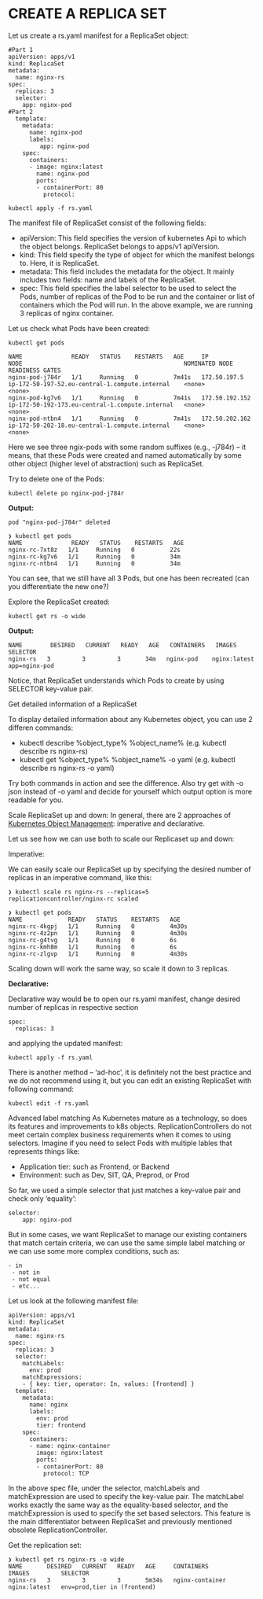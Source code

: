 # CREATE A REPLICA SET

Let us create a rs.yaml manifest for a ReplicaSet object:

```
#Part 1
apiVersion: apps/v1
kind: ReplicaSet
metadata:
  name: nginx-rs
spec:
  replicas: 3
  selector:
    app: nginx-pod
#Part 2
  template:
    metadata:
      name: nginx-pod
      labels:
         app: nginx-pod
    spec:
      containers:
      - image: nginx:latest
        name: nginx-pod
        ports:
        - containerPort: 80
          protocol: 
```


```
kubectl apply -f rs.yaml
```

The manifest file of ReplicaSet consist of the following fields:

- apiVersion: This field specifies the version of kubernetes Api to which the object belongs. ReplicaSet belongs to apps/v1 apiVersion.
- kind: This field specify the type of object for which the manifest belongs to. Here, it is ReplicaSet.
- metadata: This field includes the metadata for the object. It mainly includes two fields: name and labels of the ReplicaSet.
- spec: This field specifies the label selector to be used to select the Pods, number of replicas of the Pod to be run and the 
container or list of containers which the Pod will run. In the above example, we are running 3 replicas of nginx container.

Let us check what Pods have been created:

```
kubectl get pods
```


```
NAME              READY   STATUS    RESTARTS   AGE     IP               NODE                                              NOMINATED NODE   READINESS GATES
nginx-pod-j784r   1/1     Running   0          7m41s   172.50.197.5     ip-172-50-197-52.eu-central-1.compute.internal    <none>           <none>
nginx-pod-kg7v6   1/1     Running   0          7m41s   172.50.192.152   ip-172-50-192-173.eu-central-1.compute.internal   <none>           <none>
nginx-pod-ntbn4   1/1     Running   0          7m41s   172.50.202.162   ip-172-50-202-18.eu-central-1.compute.internal    <none>           <none>
```


Here we see three ngix-pods with some random suffixes (e.g., -j784r) – it means, that these Pods were created and named
automatically by some other object (higher level of abstraction) such as ReplicaSet.

Try to delete one of the Pods:

```
kubectl delete po nginx-pod-j784r
```

**Output:**

```
pod "nginx-pod-j784r" deleted
```

```
❯ kubectl get pods
NAME              READY   STATUS    RESTARTS   AGE
nginx-rc-7xt8z   1/1     Running   0          22s
nginx-rc-kg7v6   1/1     Running   0          34m
nginx-rc-ntbn4   1/1     Running   0          34m
```

You can see, that we still have all 3 Pods, but one has been recreated (can you differentiate the new one?)

Explore the ReplicaSet created:

```
kubectl get rs -o wide
```


**Output:**

```
NAME        DESIRED   CURRENT   READY   AGE   CONTAINERS   IMAGES         SELECTOR
nginx-rs   3         3         3       34m   nginx-pod    nginx:latest   app=nginx-pod
```


Notice, that ReplicaSet understands which Pods to create by using SELECTOR key-value pair.

Get detailed information of a ReplicaSet

To display detailed information about any Kubernetes object, you can use 2 differen commands:

- kubectl describe %object_type% %object_name% (e.g. kubectl describe rs nginx-rs)
- kubectl get %object_type% %object_name% -o yaml (e.g. kubectl describe rs nginx-rs -o yaml)


Try both commands in action and see the difference. Also try get with -o json instead of -o yaml and decide for yourself which 
output option is more readable for you.

Scale ReplicaSet up and down:
In general, there are 2 approaches of [Kubernetes Object Management](https://kubernetes.io/docs/concepts/overview/working-with-objects/object-management/): 
imperative and declarative.

Let us see how we can use both to scale our Replicaset up and down:

Imperative:

We can easily scale our ReplicaSet up by specifying the desired number of replicas in an imperative command, like this:

```
❯ kubectl scale rs nginx-rs --replicas=5
replicationcontroller/nginx-rc scaled
```

```
❯ kubectl get pods
NAME             READY   STATUS    RESTARTS   AGE
nginx-rc-4kgpj   1/1     Running   0          4m30s
nginx-rc-4z2pn   1/1     Running   0          4m30s
nginx-rc-g4tvg   1/1     Running   0          6s
nginx-rc-kmh8m   1/1     Running   0          6s
nginx-rc-zlgvp   1/1     Running   0          4m30s
```

Scaling down will work the same way, so scale it down to 3 replicas.

**Declarative:**

Declarative way would be to open our rs.yaml manifest, change desired number of replicas in respective section

```
spec:
  replicas: 3
```

and applying the updated manifest:


```
kubectl apply -f rs.yaml
```

There is another method – ‘ad-hoc’, it is definitely not the best practice and we do not recommend using it, but you can edit 
an existing ReplicaSet with following command:


```
kubectl edit -f rs.yaml
```


Advanced label matching
As Kubernetes mature as a technology, so does its features and improvements to k8s objects. ReplicationControllers do not meet
certain complex business requirements when it comes to using selectors. Imagine if you need to select Pods with multiple lables
that represents things like:

- Application tier: such as Frontend, or Backend
- Environment: such as Dev, SIT, QA, Preprod, or Prod


So far, we used a simple selector that just matches a key-value pair and check only ‘equality’:

```
selector:
    app: nginx-pod
```


But in some cases, we want ReplicaSet to manage our existing containers that match certain criteria, we can use the same simple
label matching or we can use some more complex conditions, such as:


```
- in
 - not in
 - not equal
 - etc...
```

Let us look at the following manifest file:

```
apiVersion: apps/v1
kind: ReplicaSet
metadata: 
  name: nginx-rs
spec:
  replicas: 3
  selector:
    matchLabels:
      env: prod
    matchExpressions:
    - { key: tier, operator: In, values: [frontend] }
  template:
    metadata:
      name: nginx
      labels: 
        env: prod
        tier: frontend
    spec:
      containers:
      - name: nginx-container
        image: nginx:latest
        ports:
        - containerPort: 80
          protocol: TCP
```


In the above spec file, under the selector, matchLabels and matchExpression are used to specify the key-value pair. The matchLabel
works exactly the same way as the equality-based selector, and the matchExpression is used to specify the set based selectors.
This feature is the main differentiator between ReplicaSet and previously mentioned obsolete ReplicationController.

Get the replication set:

```
❯ kubectl get rs nginx-rs -o wide
NAME       DESIRED   CURRENT   READY   AGE     CONTAINERS        IMAGES         SELECTOR
nginx-rs   3         3         3       5m34s   nginx-container   nginx:latest   env=prod,tier in (frontend)
```
